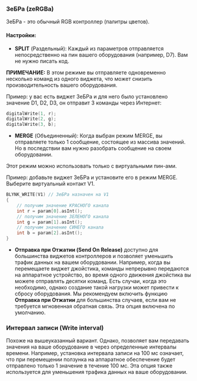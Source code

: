 ### ЗеБРа (zeRGBa)

ЗеБРа - это обычный RGB контроллер (палитры цветов).

#### Настройки:

- **SPLIT** (Раздельный): Каждый из параметров отправляется непосредственно на пин вашего оборудования (например, D7). Вам не нужно писать код.

**ПРИМЕЧАНИЕ:** В этом режиме вы отправляете одновременно несколько команд из одного виджета, что может снизить производительность вашего оборудования.

Пример: у вас есть виджет ЗеБРа и для него было установлено значение D1, D2, D3, он отправит 3 команды через Интернет:

```cpp
digitalWrite(1, r);
digitalWrite(2, g);
digitalWrite(3, b);
```

- **MERGE** (Объединенный):
Когда выбран режим MERGE, вы отправляете только 1 сообщение, состоящее из массива значений. Но в последствии вам нужно разобрать сообщение на своем оборудовании.

Этот режим можно использовать только с виртуальными пин-ами.
	
Пример: добавьте виджет ЗеБРа и установите его в режим MERGE. Выберите виртуальный контакт V1.
	
```cpp
BLYNK_WRITE(V1) // ЗеБРа назначен на V1 
{
    // получим значение КРАСНОГО канала
    int r = param[0].asInt();
    // получим значение ЗЕЛЕНОГО канала
    int g = param[1].asInt();
    // получим значение СИНЕГО канала
    int b = param[2].asInt();
}
```

- **Отправка при Отжатии (Send On Release)** доступно для большинства виджетов контроллеров и позволяет уменьшить трафик данных на вашем оборудовании. Например, когда вы перемещаете виджет джойстика, команды непрерывно передаются на аппаратное устройство, во время одного движения джойстика вы можете отправлять десятки команд. Есть случаи, когда это необходимо, однако создание такой нагрузки может привести к сбросу оборудования. Мы рекомендуем включить функцию **Отправка при Отжатии** для большинства случаев, если вам не требуется мгновенная обратная связь. Эта опция включена по умолчанию.

### Интервал записи (Write interval)
Похоже на вышеуказанный вариант. Однако, позволяет вам передавать значения на ваше оборудование в через определенные интервалы времени. Например, установка интервала записи на 100 мс означает, что при перемещении ползунка на аппаратное обеспечение будет отправлено только 1 значение в течение 100 мс. Эта опция также используется для уменьшения трафика данных на ваше оборудовании.
